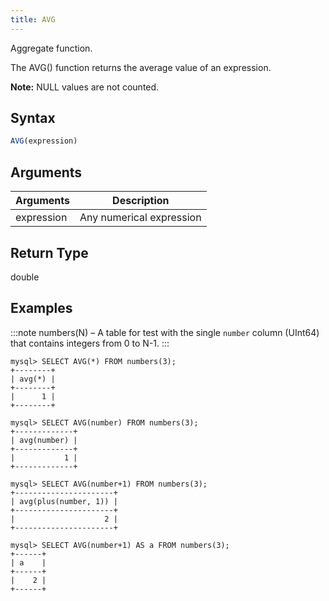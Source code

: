 ```yaml
---
title: AVG
---
```


Aggregate function.

The AVG() function returns the average value of an expression.

**Note:** NULL values are not counted.

## Syntax

```sql
AVG(expression)
```

## Arguments

| Arguments   | Description |
| ----------- | ----------- |
| expression  | Any numerical expression |

## Return Type

double

## Examples

:::note
    numbers(N) – A table for test with the single `number` column (UInt64) that contains integers from 0 to N-1.
:::

```
mysql> SELECT AVG(*) FROM numbers(3);
+--------+
| avg(*) |
+--------+
|      1 |
+--------+

mysql> SELECT AVG(number) FROM numbers(3);
+-------------+
| avg(number) |
+-------------+
|           1 |
+-------------+

mysql> SELECT AVG(number+1) FROM numbers(3);
+----------------------+
| avg(plus(number, 1)) |
+----------------------+
|                    2 |
+----------------------+

mysql> SELECT AVG(number+1) AS a FROM numbers(3);
+------+
| a    |
+------+
|    2 |
+------+
```
